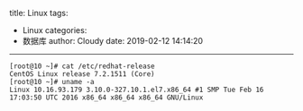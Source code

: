 title: Linux
tags:
  - Linux
categories:
  - 数据库
author: Cloudy
date: 2019-02-12 14:14:20

---

```shell
[root@10 ~]# cat /etc/redhat-release
CentOS Linux release 7.2.1511 (Core)
[root@10 ~]# uname -a
Linux 10.16.93.179 3.10.0-327.10.1.el7.x86_64 #1 SMP Tue Feb 16 17:03:50 UTC 2016 x86_64 x86_64 x86_64 GNU/Linux
```

